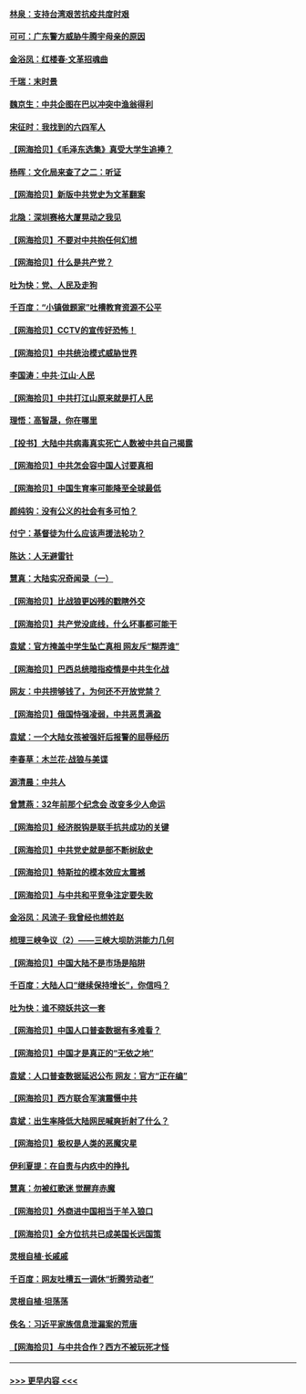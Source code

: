 #### [林泉：支持台湾艰苦抗疫共度时艰](../pages/nsc993/n12971350.md?t=05241802) 
#### [可可：广东警方威胁牛腾宇母亲的原因](../pages/nsc993/n12971100.md?t=05241802) 
#### [金浴凤：红楼春·文革招魂曲](../pages/nsc993/n12970354.md?t=05241802) 
#### [千瑞：末时景](../pages/nsc993/n12970337.md?t=05241802) 
#### [魏京生：中共企图在巴以冲突中渔翁得利](../pages/nsc993/n12970286.md?t=05241802) 
#### [宋征时：我找到的六四军人](../pages/nsc993/n12970213.md?t=05241802) 
#### [【网海拾贝】《毛泽东选集》真受大学生追捧？](../pages/nsc993/n12968779.md?t=05241802) 
#### [杨晖：文化局来查了之二：听证](../pages/nsc993/n12966528.md?t=05241802) 
#### [【网海拾贝】新版中共党史为文革翻案](../pages/nsc993/n12967526.md?t=05241802) 
#### [北隐：深圳赛格大厦晃动之我见](../pages/nsc993/n12967393.md?t=05241802) 
#### [【网海拾贝】不要对中共抱任何幻想](../pages/nsc993/n12965222.md?t=05241802) 
#### [【网海拾贝】什么是共产党？](../pages/nsc993/n12962781.md?t=05241802) 
#### [吐为快：党、人民及走狗](../pages/nsc993/n12962747.md?t=05241802) 
#### [千百度：“小镇做题家”吐槽教育资源不公平](../pages/nsc993/n12962705.md?t=05241802) 
#### [【网海拾贝】CCTV的宣传好恐怖！](../pages/nsc993/n12959984.md?t=05241802) 
#### [【网海拾贝】中共统治模式威胁世界](../pages/nsc993/n12957622.md?t=05241802) 
#### [李国涛：中共‧江山‧人民](../pages/nsc993/n12957502.md?t=05241802) 
#### [【网海拾贝】中共打江山原来就是打人民](../pages/nsc993/n12954345.md?t=05241802) 
#### [理悟：高智晟，你在哪里](../pages/nsc993/n12953115.md?t=05241802) 
#### [【投书】大陆中共病毒真实死亡人数被中共自己揭露](../pages/nsc993/n12953050.md?t=05241802) 
#### [【网海拾贝】中共怎会容中国人讨要真相](../pages/nsc993/n12952161.md?t=05241802) 
#### [【网海拾贝】中国生育率可能降至全球最低](../pages/nsc993/n12948793.md?t=05241802) 
#### [颜纯钩：没有公义的社会有多可怕？](../pages/nsc993/n12947626.md?t=05241802) 
#### [付宁：基督徒为什么应该声援法轮功？](../pages/nsc993/n12947233.md?t=05241802) 
#### [陈达：人无避雷针](../pages/nsc993/n12947098.md?t=05241802) 
#### [慧真：大陆实况奇闻录（一）](../pages/nsc993/n12945811.md?t=05241802) 
#### [【网海拾贝】比战狼更凶残的戳瞎外交](../pages/nsc993/n12945717.md?t=05241802) 
#### [【网海拾贝】共产党没底线，什么坏事都可能干](../pages/nsc993/n12942090.md?t=05241802) 
#### [袁斌：官方掩盖中学生坠亡真相 网友斥“糊弄谁”](../pages/nsc993/n12942029.md?t=05241802) 
#### [【网海拾贝】巴西总统暗指疫情是中共生化战](../pages/nsc993/n12938999.md?t=05241802) 
#### [网友：中共捞够钱了，为何还不开放党禁？](../pages/nsc993/n12938952.md?t=05241802) 
#### [【网海拾贝】俄国恃强凌弱，中共恶贯满盈](../pages/nsc993/n12936626.md?t=05241802) 
#### [袁斌：一个大陆女孩被强奸后报警的屈辱经历](../pages/nsc993/n12936547.md?t=05241802) 
#### [李春草：木兰花·战狼与美谍](../pages/nsc993/n12935995.md?t=05241802) 
#### [源清晨：中共人](../pages/nsc993/n12935589.md?t=05241802) 
#### [曾慧燕：32年前那个纪念会 改变多少人命运](../pages/nsc993/n12934233.md?t=05241802) 
#### [【网海拾贝】经济脱钩是联手抗共成功的关键](../pages/nsc993/n12934176.md?t=05241802) 
#### [【网海拾贝】中共党史就是部不断树敌史](../pages/nsc993/n12932844.md?t=05241802) 
#### [【网海拾贝】特斯拉的模本效应太震撼](../pages/nsc993/n12925626.md?t=05241802) 
#### [【网海拾贝】与中共和平竞争注定要失败](../pages/nsc993/n12923326.md?t=05241802) 
#### [金浴凤：风流子‧我曾经也想姓赵](../pages/nsc993/n12920911.md?t=05241802) 
#### [梳理三峡争议（2）——三峡大坝防洪能力几何](../pages/nsc993/n12920173.md?t=05241802) 
#### [【网海拾贝】中国大陆不是市场是陷阱](../pages/nsc993/n12920143.md?t=05241802) 
#### [千百度：大陆人口“继续保持增长”，你信吗？](../pages/nsc993/n12918946.md?t=05241802) 
#### [吐为快：谁不晓妖共这一套](../pages/nsc993/n12918941.md?t=05241802) 
#### [【网海拾贝】中国人口普查数据有多难看？](../pages/nsc993/n12917822.md?t=05241802) 
#### [【网海拾贝】中国才是真正的“无依之地”](../pages/nsc993/n12915845.md?t=05241802) 
#### [袁斌：人口普查数据延迟公布 网友：官方“正在编”](../pages/nsc993/n12915748.md?t=05241802) 
#### [【网海拾贝】西方联合军演震慑中共](../pages/nsc993/n12913466.md?t=05241802) 
#### [袁斌：出生率降低大陆网民喊爽折射了什么？](../pages/nsc993/n12913365.md?t=05241802) 
#### [【网海拾贝】极权是人类的恶魔灾星](../pages/nsc993/n12910697.md?t=05241802) 
#### [伊利夏提：在自责与内疚中的挣扎](../pages/nsc993/n12910493.md?t=05241802) 
#### [慧真：勿被红歌迷 觉醒弃赤魔](../pages/nsc993/n12910485.md?t=05241802) 
#### [【网海拾贝】外商进中国相当于羊入狼口](../pages/nsc993/n12908274.md?t=05241802) 
#### [【网海拾贝】全方位抗共已成美国长远国策](../pages/nsc993/n12906878.md?t=05241802) 
#### [灵根自植‧长戚戚](../pages/nsc993/n12905585.md?t=05241802) 
#### [千百度：网友吐槽五一调休“折腾劳动者”](../pages/nsc993/n12905934.md?t=05241802) 
#### [灵根自植‧坦荡荡](../pages/nsc993/n12905562.md?t=05241802) 
#### [佚名：习近平家族信息泄漏案的荒唐](../pages/nsc993/n12904705.md?t=05241802) 
#### [【网海拾贝】与中共合作？西方不被玩死才怪](../pages/nsc993/n12903873.md?t=05241802) 

----
#### [ >>> 更早内容 <<< ](../indexes/nsc993-earlier.md)
